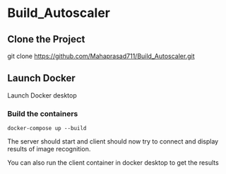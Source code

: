 # Build_Autoscaler

## Clone the Project

git clone https://github.com/Mahaprasad711/Build_Autoscaler.git

## Launch Docker

Launch Docker desktop

### Build the containers

`docker-compose up --build`

The server should start and client should now try to connect and display results of image recognition.

You can also run the client container in docker desktop to get the results